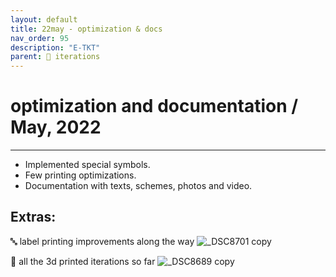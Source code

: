 ```yaml
---
layout: default
title: 22may - optimization & docs
nav_order: 95
description: "E-TKT"
parent: 🧬 iterations
---
```


# **optimization and documentation** / May, 2022

----

- Implemented special symbols.
- Few printing optimizations.
- Documentation with texts, schemes, photos and video.


## Extras:

🔤 label printing improvements along the way
![_DSC8701 copy](https://user-images.githubusercontent.com/15098003/190517160-789ea97b-4214-425f-b28f-d9cc9f3720e5.jpg)

🤸 all the 3d printed iterations so far
![_DSC8689 copy](https://user-images.githubusercontent.com/15098003/190517157-4f32d1b7-62c8-446e-a340-d965bb7d64b9.jpg)
